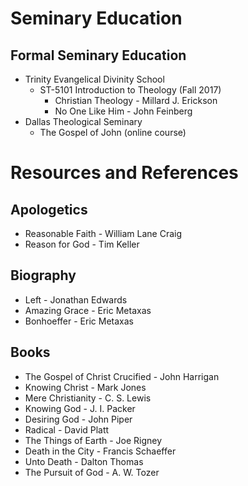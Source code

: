 # Seminary Education

## Formal Seminary Education
* Trinity Evangelical Divinity School
    * ST-5101 Introduction to Theology (Fall 2017)
        * Christian Theology - Millard J. Erickson
        * No One Like Him - John Feinberg
* Dallas Theological Seminary
    * The Gospel of John (online course)

# Resources and References

## Apologetics
* Reasonable Faith - William Lane Craig
* Reason for God - Tim Keller

## Biography
* Left - Jonathan Edwards 
* Amazing Grace - Eric Metaxas 
* Bonhoeffer - Eric Metaxas

## Books
* The Gospel of Christ Crucified - John Harrigan
* Knowing Christ - Mark Jones
* Mere Christianity - C. S. Lewis
* Knowing God - J. I. Packer
* Desiring God - John Piper
* Radical - David Platt
* The Things of Earth - Joe Rigney
* Death in the City - Francis Schaeffer
* Unto Death - Dalton Thomas
* The Pursuit of God - A. W. Tozer
